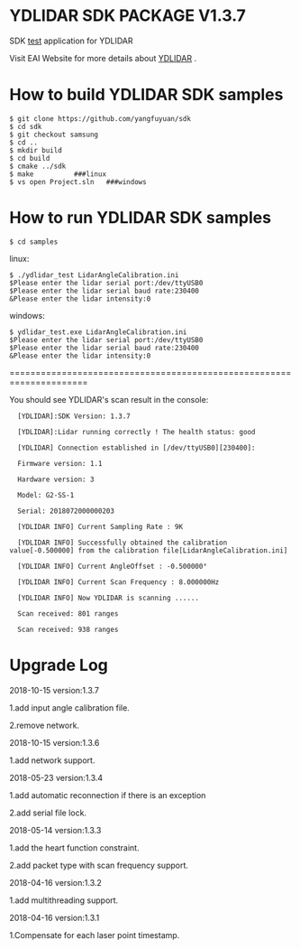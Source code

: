 YDLIDAR SDK PACKAGE V1.3.7
=====================================================================

SDK [test](https://github.com/yangfuyuan/sdk/tree/samsung) application for YDLIDAR

Visit EAI Website for more details about [YDLIDAR](http://www.ydlidar.com/) .

How to build YDLIDAR SDK samples
=====================================================================
    $ git clone https://github.com/yangfuyuan/sdk
    $ cd sdk
    $ git checkout samsung
    $ cd ..
    $ mkdir build
    $ cd build
    $ cmake ../sdk
    $ make			###linux
    $ vs open Project.sln	###windows

How to run YDLIDAR SDK samples
=====================================================================
    $ cd samples

linux:

    $ ./ydlidar_test LidarAngleCalibration.ini
    $Please enter the lidar serial port:/dev/ttyUSB0
    $Please enter the lidar serial baud rate:230400
    &Please enter the lidar intensity:0

windows:

    $ ydlidar_test.exe LidarAngleCalibration.ini
    $Please enter the lidar serial port:/dev/ttyUSB0
    $Please enter the lidar serial baud rate:230400
    &Please enter the lidar intensity:0

=====================================================================

You should see YDLIDAR's scan result in the console:

      [YDLIDAR]:SDK Version: 1.3.7

      [YDLIDAR]:Lidar running correctly ! The health status: good

      [YDLIDAR] Connection established in [/dev/ttyUSB0][230400]:

      Firmware version: 1.1

      Hardware version: 3

      Model: G2-SS-1

      Serial: 2018072000000203

      [YDLIDAR INFO] Current Sampling Rate : 9K

      [YDLIDAR INFO] Successfully obtained the calibration value[-0.500000] from the calibration file[LidarAngleCalibration.ini]

      [YDLIDAR INFO] Current AngleOffset : -0.500000°

      [YDLIDAR INFO] Current Scan Frequency : 8.000000Hz

      [YDLIDAR INFO] Now YDLIDAR is scanning ......

      Scan received: 801 ranges

      Scan received: 938 ranges



Upgrade Log
=====================================================================
2018-10-15 version:1.3.7

   1.add input angle calibration file.
   
   2.remove network.

2018-10-15 version:1.3.6

   1.add network support.

2018-05-23 version:1.3.4

   1.add automatic reconnection if there is an exception

   2.add serial file lock.

2018-05-14 version:1.3.3

   1.add the heart function constraint.

   2.add packet type with scan frequency support.

2018-04-16 version:1.3.2

   1.add multithreading support.

2018-04-16 version:1.3.1

   1.Compensate for each laser point timestamp.
